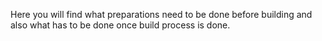 Here you will find what preparations need to be done before building and
also what has to be done once build process is done.
